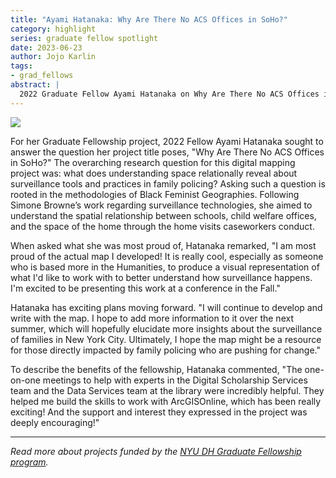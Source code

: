 ```yaml
---
title: "Ayami Hatanaka: Why Are There No ACS Offices in SoHo?"
category: highlight
series: graduate fellow spotlight
date: 2023-06-23
author: Jojo Karlin
tags:
- grad_fellows
abstract: |
  2022 Graduate Fellow Ayami Hatanaka on Why Are There No ACS Offices in SoHo?
---
```


![](image)

For her Graduate Fellowship project, 2022 Fellow Ayami Hatanaka sought to answer the question her project title poses, "Why Are There No ACS Offices in SoHo?" The overarching research question for this digital mapping project was: what does understanding space relationally reveal about surveillance tools and practices in family policing? Asking such a question is rooted in the methodologies of Black Feminist Geographies. Following Simone Browne’s work regarding surveillance technologies, she aimed to understand the spatial relationship between schools, child welfare offices, and the space of the home through the home visits caseworkers conduct. 

When asked what she was most proud of, Hatanaka remarked, "I am most proud of the actual map I developed! It is really cool, especially as someone who is based more in the Humanities, to produce a visual representation of what I'd like to work with to better understand how surveillance happens. I'm excited to be presenting this work at a conference in the Fall."

Hatanaka has exciting plans moving forward. "I will continue to develop and write with the map. I hope to add more information to it over the next summer, which will hopefully elucidate more insights about the surveillance of families in New York City. Ultimately, I hope the map might be a resource for those directly impacted by family policing who are pushing for change."

To describe the benefits of the fellowship, Hatanaka commented, "The one-on-one meetings to help with experts in the Digital Scholarship Services team and the Data Services team at the library were incredibly helpful. They helped me build the skills to work with ArcGISOnline, which has been really exciting! And the support and interest they expressed in the project was deeply encouraging!"

---

_Read more about projects funded by the [NYU DH Graduate Fellowship program](http://digitalhumanities.nyu.edu/projects/fellowships/)._
